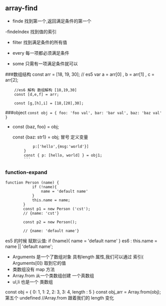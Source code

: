## array-find
- finde 找到第一个,返回满足条件的第一个

-findeIndex 找到值的索引
- filter 找到满足条件的所有值

- every 每一项都必须满足条件
- some 只需有一项满足条件就可以

###数组结构
        const arr = [18, 19, 30];
        // es5
        var a = arr[0] , b = arr[1] , c = arr[2];

        //es6 解构 数组解构 [18,19,30]
        const [d,e,f] = arr;

        const [g,[h],i] = [18,[20],30];

###object
        ```const obj = {
            foo: 'foo val',
            bar: 'bar val',
            baz: 'baz val'
        }```
-  const {baz, foo} = obj; 
   <!-- //不存在顺序 ,如果结构不存在的属性则 undefined -->
   const {baz: str1} = obj; 冒号 定义变量 

   ``` const obj1 ={
            p:['hello',{msg:'world'}]
        }
        const { p: [hello, world] } = obj1;
        ```

### function-expand
```
function Person (name) {
            if (!name){
                name = 'default name'
            }
            this.name = name;
        }
        const p1 = new Person ('cst');
        // {name: 'cst'}

        const p2 = new Person();

        // {name: 'default name'}

```
es5 的时候 赋默认值: 
            if (!name){
                name = 'default name'
             }
es6 :  this.name = name || 'default name';

- Arguments 是一个了数组对象 具有length 属性,我们可以通过 索引( Arguments[0]) 取到它的值
- 类数组没有 map 方法
- Array.from 从一个类数组创建 一个真数组
- ul,li 也是一个 类数组

const obj = {
            0: 1,
            1: 2,
            2: 3,
            3: 4,
            length : 5
        }
        const obj_arr = Array.from(obj);
        第五个 undefined
        //Array.from 跟着我们的 length 变化